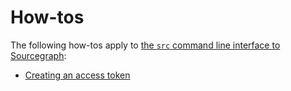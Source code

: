 # How-tos

The following how-tos apply to [the `src` command line interface to Sourcegraph](../index.md):

- [Creating an access token](creating_an_access_token.md)
